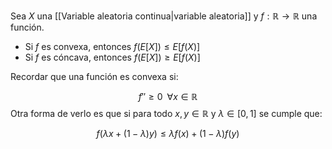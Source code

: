 
Sea $X$ una [[Variable aleatoria continua|variable aleatoria]] y $f:\mathbb{R}\to\mathbb{R}$ una función. 

- Si $f$ es convexa, entonces $f(E[X])\leq E[f(X)]$
- Si $f$ es cóncava, entonces $f(E[X])\geq E[f(X)]$ 

Recordar que una función es convexa si: 

$$f''\geq 0\;\;\forall x\in\mathbb{R}$$ 
Otra forma de verlo es que si para todo $x,y\in\mathbb{R}$ y $\lambda\in [0,1]$ se cumple que: 

$$f(\lambda x + (1-\lambda)y)\leq\lambda f(x)+(1-\lambda)f(y)$$ 